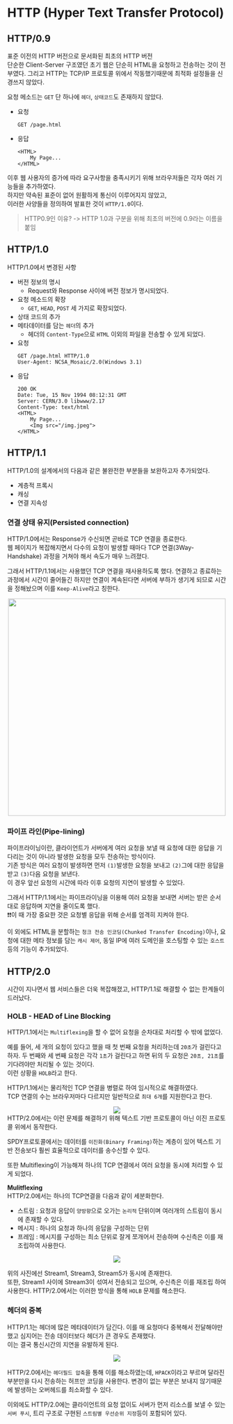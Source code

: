 # HTTP (Hyper Text Transfer Protocol)

## HTTP/0.9 
표준 이전의 HTTP 버전으로 문서화된 최초의 HTTP 버전   
단순한 Client-Server 구조였던 초기 웹은 단순히 HTML을 요청하고 전송하는 것이 전부였다.
그리고 HTTP는 TCP/IP 프로토콜 위에서 작동했기때문에 최적화 설정들을 신경쓰지 않았다.

요청 메소드는 `GET` 단 하나에 `헤더`, `상태코드`도 존재하지 않았다.
- 요청
    ```
    GET /page.html
    ```
- 응답
    ```
    <HTML>
        My Page...
    </HTML>
    ```
이후 웹 사용자의 증가에 따라 요구사항을 충족시키기 위해 브라우저들은 각자 여러 기능들을 추가하였다.   
하지만 약속된 표준이 없어 원활하게 통신이 이루어지지 않았고,   
이러한 사양들을 정의하여 발표한 것이 `HTTP/1.0`이다.
> HTTP0.9인 이유? -> HTTP 1.0과 구분을 위해 최초의 버전에 0.9라는 이름을 붙임

## HTTP/1.0
HTTP/1.0에서 변경된 사항
- 버전 정보의 명시   
    - Request와 Response 사이에 버전 정보가 명시되었다.
- 요청 메소드의 확장 
    - `GET`, `HEAD`, `POST` 세 가지로 확장되었다.
- 상태 코드의 추가
- 메타데이터를 담는 `헤더`의 추가
    - 헤더의 `Content-Type`으로 `HTML` 이외의 파일을 전송할 수 있게 되었다.
- 요청
    ```
    GET /page.html HTTP/1.0
    User-Agent: NCSA_Mosaic/2.0(Windows 3.1)
    ```
- 응답
    ```
    200 OK
    Date: Tue, 15 Nov 1994 08:12:31 GMT
    Server: CERN/3.0 libwww/2.17
    Content-Type: text/html
    <HTML>
        My Page...
        <Img src="/img.jpeg">
    </HTML>
    ```

## HTTP/1.1
HTTP/1.0의 설계에서의 다음과 같은 불완전한 부분들을 보완하고자 추가되었다.
- 계층적 프록시
- 캐싱
- 연결 지속성

### 연결 상태 유지(Persisted connection)
HTTP/1.0에서는 Response가 수신되면 곧바로 TCP 연결을 종료한다.     
웹 페이지가 복잡해지면서 다수의 요청이 발생할 때마다 TCP 연결(3Way-Handshake) 과정을 거쳐야 해서 속도가 매우 느려졌다.   

그래서 HTTP/1.1에서는 사용했던 TCP 연결을 재사용하도록 했다. 연결하고 종료하는 과정에서 시간이 줄어들긴 하지만 연결이 계속된다면 서버에 부하가 생기게 되므로 시간을 정해놨으며 이를 `Keep-Alive`라고 칭한다.

<div align="center">
    <img height=500px width=500px src="https://user-images.githubusercontent.com/70866410/235617941-6faa1f07-e400-49e5-a58d-a7b46b0d38a4.png">
</div>

### 파이프 라인(Pipe-lining)
파이프라이닝이란, 클라이언트가 서버에게 여러 요청을 보낼 때 요청에 대한 응답을 기다리는 것이 아니라 발생한 요청을 모두 전송하는 방식이다.   
기존 방식은 여러 요청이 발생하면 먼저 `(1)`발생한 요청을 보내고 `(2)`그에 대한 응답을 받고 `(3)`다음 요청을 보낸다.   
이 경우 앞선 요청의 시간에 따라 이후 요청의 지연이 발생할 수 있었다.

그래서 HTTP/1.1에서는 파이프라이닝을 이용해 여러 요청을 보내면 서버는 받은 순서대로 응답하며 지연을 줄이도록 했다.   
❗❗이 때 가장 중요한 것은 요청별 응답을 위해 순서를 엄격히 지켜야 한다.

이 외에도 HTML을 분할하는 `청크 전송 인코딩(Chunked Transfer Encoding)`이나, 요청에 대한 메타 정보를 담는 `캐시 제어`, 동일 IP에 여러 도메인을 호스팅할 수 있는 `호스트`등의 기능이 추가되었다.

## HTTP/2.0
시간이 지나면서 웹 서비스들은 더욱 복잡해졌고, HTTP/1.1로 해결할 수 없는 한계들이 드러났다.

### HOLB - HEAD of Line Blocking
HTTP/1.1에서는 `Multiflexing`을 할 수 없어 요청을 순차대로 처리할 수 밖에 없었다.   

예를 들어, 세 개의 요청이 있다고 했을 때 첫 번째 요청을 처리하는데 `20초`가 걸린다고 
하자. 두 번째와 세 번째 요청은 각각 `1초`가 걸린다고 하면 뒤의 두 요청은 `20초, 21초`를 기다려야만 처리될 수 있는 것이다.   
이런 상황을 `HOLB`라고 한다.

HTTP/1.1에서는 물리적인 TCP 연결을 병렬로 하여 임시적으로 해결하였다.   
TCP 연결의 수는 브라우저마다 다르지만 일반적으로 `최대 6개`를 지원한다고 한다.

<div align="center">
    <img src="https://user-images.githubusercontent.com/70866410/235826322-1aeea29a-b15c-4497-a4b0-fafb9ffd5001.png">
</div>
HTTP/2.0에서는 이런 문제를 해결하기 위해 텍스트 기반 프로토콜이 아닌 이진 프로토콜 위에서 동작한다.   

SPDY프로토콜에서는 데이터를 `이진화(Binary Framing)`하는 계층이 있어 텍스트 기반 전송보다 훨씬 효율적으로 데이터를 송수신할 수 있다.

또한 Multiflexing이 가능해져 하나의 TCP 연결에서 여러 요청을 동시에 처리할 수 있게 되었다.  

<b>Mulitflexing</b>   
HTTP/2.0에서는 하나의 TCP연결을 다음과 같이 세분화한다.
- 스트림 : 요청과 응답이 `양방향`으로 오가는 `논리적` 단위이며 여러개의 스트림이 동시에 존재할 수 있다.
- 메시지 : 하나의 요청과 하나의 응답을 구성하는 단위
- 프레임 : 메시지를 구성하는 최소 단위로 잘게 쪼개어서 전송하며 수신측은 이를 재조립하여 사용한다.

<div align="center">
    <img src="https://user-images.githubusercontent.com/70866410/235833091-5aac3e4b-04c9-454d-b20a-cbb0978d8d6f.png">
</div>

위의 사진에선 Stream1, Stream3, Stream5가 동시에 존재한다.      
또한, Stream1 사이에 Stream3이 섞여서 전송되고 있으며, 수신측은 이를 재조립 하여 사용한다.
HTTP/2.0에서는 이러한 방식을 통해 `HOLB` 문제를 해소한다.

### 헤더의 중복
HTTP/1.1는 헤더에 많은 메타데이터가 담긴다. 이를 매 요청마다 중복해서 전달해야만 했고 심지어는 전송 데이터보다 헤더가 큰 경우도 존재했다.   
이는 결국 통신시간의 지연을 유발하게 된다.

<div align="center">
    <img src="https://user-images.githubusercontent.com/70866410/235833691-c80d5e9a-5cde-4ff2-bb59-ddbb475336ab.png">
</div>

HTTP/2.0에서는 `헤더필드 압축`을 통해 이를 해소하였는데, `HPACK`이라고 부르며 달라진 부분만을 다시 전송하는 허프만 코딩을 사용한다. 변경이 없는 부분은 보내지 않기때문에 발생하는 오버헤드를 최소화할 수 있다.

이외에도 HTTP/2.0에는 클라이언트의 요청 없이도 서버가 먼저 리소스를 보낼 수 있는 `서버 푸시`, 트리 구조로 구현된 `스트림별 우선순위 지정`등이 포함되어 있다.
